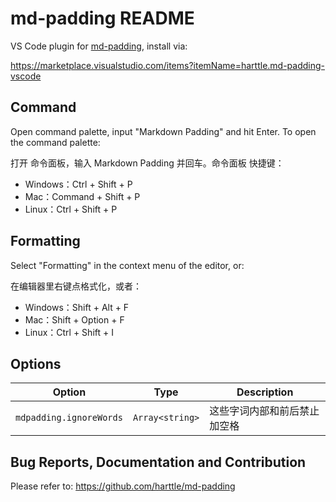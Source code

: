 # md-padding README

VS Code plugin for [md-padding][md-padding], install via:

https://marketplace.visualstudio.com/items?itemName=harttle.md-padding-vscode

## Command

Open command palette, input "Markdown Padding" and hit Enter. To open the command palette:

打开 命令面板，输入 Markdown Padding 并回车。命令面板 快捷键：

- Windows：Ctrl + Shift + P
- Mac：Command + Shift + P
- Linux：Ctrl + Shift + P

## Formatting

Select "Formatting" in the context menu of the editor, or:

在编辑器里右键点格式化，或者：

- Windows：Shift + Alt + F
- Mac：Shift + Option + F
- Linux：Ctrl + Shift + I

## Options

Option | Type | Description
--- | --- | ---
`mdpadding.ignoreWords` | `Array<string>` | 这些字词内部和前后禁止加空格

## Bug Reports, Documentation and Contribution

Please refer to: <https://github.com/harttle/md-padding>

[md-padding]: https://github.com/harttle/md-padding
